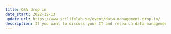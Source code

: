 ```yaml
---
title: Q&A drop in
date_start: 2022-12-13
update_url: https://www.scilifelab.se/event/data-management-drop-in/
description: If you want to discuss your IT and research data management needs – join the Research Data Management Q&A drop in!
---
```

